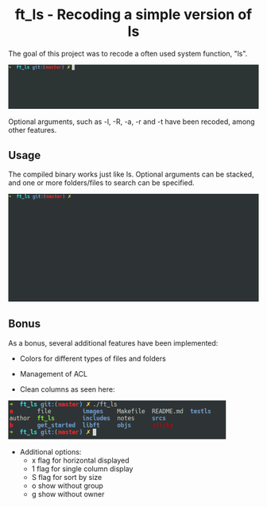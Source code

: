 <h1 align="center">ft_ls - Recoding a simple version of ls</h1>
The goal of this project was to recode a often used system function, "ls".
<p align="center">
    <img src="https://github.com/salahadawi/ft_ls/blob/master/images/ft_ls-simple.gif">
</p>

Optional arguments, such as -l, -R, -a, -r and -t have been recoded, among other features.

## Usage

The compiled binary works just like ls. Optional arguments can be stacked, and one or more folders/files to search can be specified.

<p align="center">
    <img src="https://github.com/salahadawi/ft_ls/blob/master/images/ft_ls-libft.gif">
</p>

## Bonus
As a bonus, several additional features have been implemented:

* Colors for different types of files and folders

* Management of ACL

* Clean columns as seen here:

<img src="https://github.com/salahadawi/ft_ls/blob/master/images/ft_ls-columns.png">

* Additional options:
	* x flag for horizontal displayed
	* 1 flag for single column display
	* S flag for sort by size
	* o show without group
	* g show without owner
	
